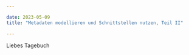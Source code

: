 ```yaml
---

date: 2023-05-09
title: "Metadaten modellieren und Schnittstellen nutzen, Teil II"

---
```


Liebes Tagebuch
